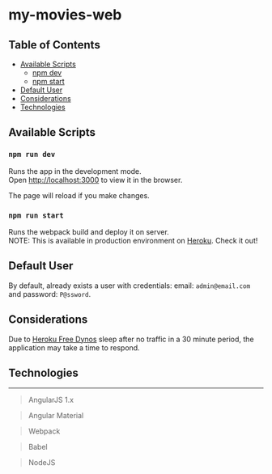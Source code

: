 # my-movies-web

## Table of Contents

- [Available Scripts](#available-scripts)
  - [npm dev](#npm-dev)
  - [npm start](#npm-start)
- [Default User](#default-user)
- [Considerations](#considerations)
- [Technologies](#technologies)


## Available Scripts

### `npm run dev`

Runs the app in the development mode.<br>
Open [http://localhost:3000](http://localhost:3000) to view it in the browser.

The page will reload if you make changes.<br>

### `npm run start`

Runs the webpack build and deploy it on server.<br>
NOTE: This is available in production environment on [Heroku](https://my-movies-web.herokuapp.com). Check it out!<br>

## Default User 

By default, already exists a user with credentials: email: `admin@email.com` and password: `P@ssword`.

## Considerations

Due to [Heroku Free Dynos](https://devcenter.heroku.com/articles/free-dyno-hours) sleep after no traffic in a 30 minute period, the application may take a time to respond.

## Technologies

----------------------------
> AngularJS 1.x

> Angular Material

> Webpack

> Babel

> NodeJS
